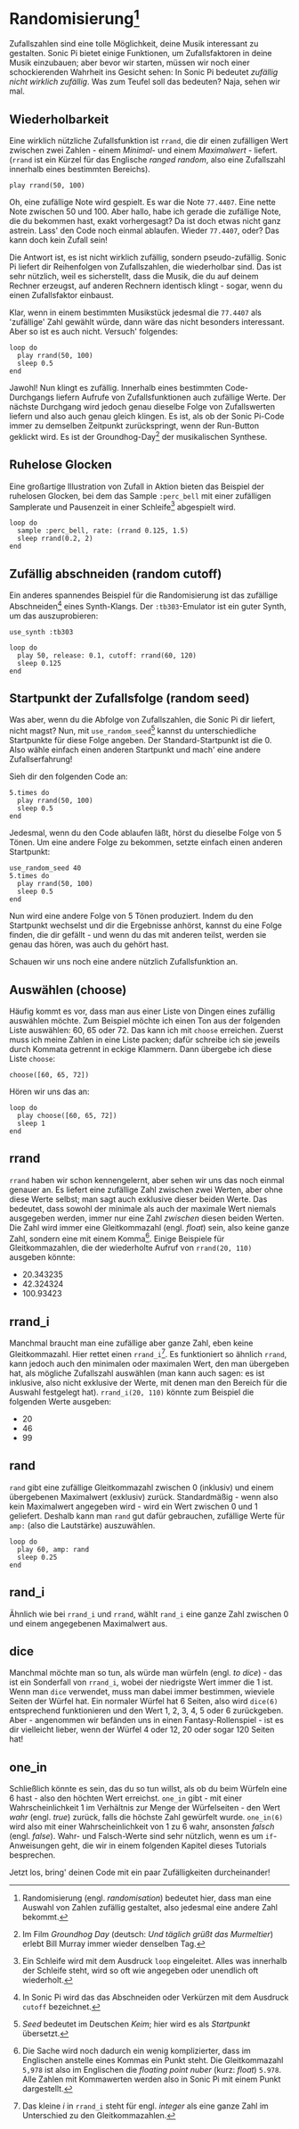 # Randomisierung[^1]

Zufallszahlen sind eine tolle Möglichkeit, deine Musik interessant zu gestalten. Sonic Pi bietet einige Funktionen, um Zufallsfaktoren in deine Musik einzubauen;  aber bevor wir starten, müssen wir noch einer schockierenden Wahrheit ins Gesicht sehen: In Sonic Pi bedeutet *zufällig nicht wirklich zufällig*. Was zum Teufel soll das bedeuten? Naja, sehen wir mal.

## Wiederholbarkeit

Eine wirklich nützliche Zufallsfunktion ist `rrand`, die dir einen zufälligen Wert zwischen zwei Zahlen - einem *Minimal-* und einem *Maximalwert* - liefert. (`rrand` ist ein Kürzel für das Englische *ranged random*, also eine Zufallszahl innerhalb eines bestimmten Bereichs).

```
play rrand(50, 100)
```

Oh, eine zufällige Note wird gespielt. Es war die Note `77.4407`. Eine nette Note zwischen 50 und 100. Aber hallo, habe ich gerade die zufällige Note, die du bekommen hast, exakt vorhergesagt? Da ist doch etwas nicht ganz astrein. Lass' den Code noch einmal ablaufen. Wieder `77.4407`, oder? Das kann doch kein Zufall sein!

Die Antwort ist, es ist nicht wirklich zufällig, sondern pseudo-zufällig. Sonic Pi liefert dir Reihenfolgen von Zufallszahlen, die wiederholbar sind. Das ist sehr nützlich, weil es sicherstellt, dass die Musik, die du auf deinem Rechner erzeugst, auf anderen Rechnern identisch klingt - sogar, wenn du einen Zufallsfaktor einbaust.

Klar, wenn in einem bestimmten Musikstück jedesmal die `77.4407` als 'zufällige' Zahl gewählt würde, dann wäre das nicht besonders interessant. Aber so ist es auch nicht. Versuch' folgendes:

```
loop do
  play rrand(50, 100)
  sleep 0.5
end 
```

Jawohl! Nun klingt es zufällig. Innerhalb eines bestimmten Code-Durchgangs liefern Aufrufe von Zufallsfunktionen auch zufällige Werte. Der nächste Durchgang wird jedoch genau dieselbe Folge von Zufallswerten liefern und also auch genau gleich klingen. Es ist, als ob der Sonic Pi-Code immer zu demselben Zeitpunkt zurückspringt, wenn der Run-Button geklickt wird. Es ist der Groundhog-Day[^2] der musikalischen Synthese.

## Ruhelose Glocken

Eine großartige Illustration von Zufall in Aktion bieten das Beispiel der  ruhelosen Glocken, bei dem das Sample `:perc_bell` mit einer zufälligen Samplerate und Pausenzeit in einer Schleife[^3] abgespielt wird.

```
loop do
  sample :perc_bell, rate: (rrand 0.125, 1.5)
  sleep rrand(0.2, 2)
end
```

## Zufällig abschneiden (random cutoff)

Ein anderes spannendes Beispiel für die Randomisierung ist das zufällige Abschneiden[^4] eines Synth-Klangs. Der `:tb303`-Emulator ist ein guter Synth, um das auszuprobieren:

```
use_synth :tb303

loop do
  play 50, release: 0.1, cutoff: rrand(60, 120)
  sleep 0.125
end
```

## Startpunkt der Zufallsfolge (random seed)

Was aber, wenn du die Abfolge von Zufallszahlen, die Sonic Pi dir liefert, nicht magst? Nun, mit `use_random_seed`[^5] kannst du unterschiedliche Startpunkte für diese Folge angeben. Der Standard-Startpunkt ist die 0. Also wähle einfach einen anderen Startpunkt und mach' eine andere Zufallserfahrung!

Sieh dir den folgenden Code an:

```
5.times do
  play rrand(50, 100)
  sleep 0.5
end
```

Jedesmal, wenn du den Code ablaufen läßt, hörst du dieselbe Folge von 5 Tönen. Um eine andere Folge zu bekommen, setzte einfach einen anderen Startpunkt:

```
use_random_seed 40
5.times do
  play rrand(50, 100)
  sleep 0.5
end
```

Nun wird eine andere Folge von 5 Tönen produziert. Indem du den Startpunkt wechselst und dir die Ergebnisse anhörst, kannst du eine Folge finden, die dir gefällt - und wenn du das mit anderen teilst, werden sie genau das hören, was auch du gehört hast.

Schauen wir uns noch eine andere nützlich Zufallsfunktion an.

## Auswählen (choose)

Häufig kommt es vor, dass man aus einer Liste von Dingen eines zufällig auswählen möchte. Zum Beispiel möchte ich einen Ton aus der folgenden Liste auswählen: 60, 65 oder 72. Das kann ich mit `choose` erreichen. Zuerst muss ich meine Zahlen in eine Liste packen; dafür schreibe ich sie jeweils durch Kommata getrennt in eckige Klammern. Dann übergebe ich diese Liste `choose`:

```
choose([60, 65, 72])
```

Hören wir uns das an:

```
loop do
  play choose([60, 65, 72])
  sleep 1
end
```

## rrand

`rrand` haben wir schon kennengelernt, aber sehen wir uns das noch einmal genauer an. Es liefert eine zufällige Zahl zwischen zwei Werten, aber ohne diese Werte selbst; man sagt auch exklusive dieser beiden Werte. Das bedeutet, dass sowohl der minimale als auch der maximale Wert niemals ausgegeben werden, immer nur eine Zahl *zwischen* diesen beiden Werten. Die Zahl wird immer eine Gleitkommazahl (engl. *float*) sein, also keine ganze Zahl, sondern eine mit einem Komma[^6]. Einige Beispiele für Gleitkommazahlen, die der wiederholte Aufruf von `rrand(20, 110)` ausgeben könnte:

* 20.343235
* 42.324324
* 100.93423

## rrand_i

Manchmal braucht man eine zufällige aber ganze Zahl, eben keine Gleitkommazahl. Hier rettet einen `rrand_i`[^7]. Es funktioniert so ähnlich `rrand`, kann jedoch auch den minimalen oder maximalen Wert, den man übergeben hat, als mögliche Zufallszahl auswählen (man kann auch sagen: es ist inklusive, also nicht exklusive der Werte, mit denen man den Bereich für die Auswahl festgelegt hat). `rrand_i(20, 110)` könnte zum Beispiel die folgenden Werte ausgeben:

* 20
* 46
* 99

## rand

`rand` gibt eine zufällige Gleitkommazahl zwischen 0 (inklusiv) und einem  übergebenen Maximalwert (exklusiv) zurück. Standardmäßig - wenn also kein Maximalwert angegeben wird - wird ein Wert zwischen 0 und 1 geliefert. Deshalb kann man `rand` gut dafür gebrauchen, zufällige Werte für `amp:` (also die Lautstärke) auszuwählen.

```
loop do
  play 60, amp: rand
  sleep 0.25
end
```

## rand_i

Ähnlich wie bei `rrand_i` und `rrand`, wählt `rand_i` eine ganze Zahl zwischen 0 und einem angegebenen Maximalwert aus.

## dice

Manchmal möchte man so tun, als würde man würfeln (engl. *to dice*) - das ist ein Sonderfall von `rrand_i`, wobei der niedrigste Wert immer die 1 ist. Wenn man `dice` verwendet, muss man dabei immer bestimmen, wieviele Seiten der Würfel hat. Ein normaler Würfel hat 6 Seiten, also wird `dice(6)` entsprechend funktionieren und den Wert 1, 2, 3, 4, 5 oder 6 zurückgeben. Aber - angenommen wir befänden uns in einen Fantasy-Rollenspiel - ist es dir vielleicht lieber, wenn der Würfel 4 oder 12, 20 oder sogar 120 Seiten hat!

## one_in

Schließlich könnte es sein, das du so tun willst, als ob du beim Würfeln eine 6 hast - also den höchten Wert erreichst. `one_in` gibt - mit einer Wahrscheinlichkeit 1 im Verhältnis zur Menge der Würfelseiten - den Wert *wahr* (engl. *true*) zurück, falls die höchste Zahl gewürfelt wurde. `one_in(6)` wird also mit einer Wahrscheinlichkeit von 1 zu 6 wahr, ansonsten *falsch* (engl. *false*). Wahr- und Falsch-Werte sind sehr nützlich, wenn es um `if`-Anweisungen geht, die wir in einem folgenden Kapitel dieses Tutorials besprechen.

Jetzt los, bring' deinen Code mit ein paar Zufälligkeiten durcheinander!

[^1]: Randomisierung (engl. *randomisation*) bedeutet hier, dass man eine Auswahl von Zahlen zufällig gestaltet, also jedesmal eine andere Zahl bekommt.

[^2]: Im Film *Groundhog Day* (deutsch: *Und täglich grüßt das Murmeltier*) erlebt Bill Murray immer wieder denselben Tag.

[^3]: Ein Schleife wird mit dem Ausdruck `loop` eingeleitet. Alles was innerhalb der Schleife steht, wird so oft wie angegeben oder unendlich oft wiederholt. 

[^4]: In Sonic Pi wird das das Abschneiden oder Verkürzen mit dem Ausdruck `cutoff` bezeichnet.

[^5]: *Seed* bedeutet im Deutschen *Keim*; hier wird es als *Startpunkt* übersetzt. 

[^6]: Die Sache wird noch dadurch ein wenig komplizierter, dass im Englischen anstelle eines Kommas ein Punkt steht. Die Gleitkommazahl `5,978` ist also im Englischen die *floating point nuber* (kurz: *float*) `5.978`. Alle Zahlen mit Kommawerten werden also in Sonic Pi mit einem Punkt dargestellt.

[^7]: Das kleine *i* in `rrand_i` steht für engl. *integer* als eine ganze Zahl im Unterschied zu den Gleitkommazahlen.
